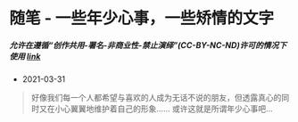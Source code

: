 # 随笔 - 一些年少心事，一些矫情的文字
##### 允许在遵循“**创作共用-署名-非商业性-禁止演绎”**(*CC-BY-NC-ND*)许可的情况下使用 [link](https://creativecommons.org/licenses/by-nc-nd/4.0/deed.zh)

- 2021-03-31
> 好像我们每一个人都希望与喜欢的人成为无话不说的朋友，但透露真心的同时又在小心翼翼地维护着自己的形象…… 或许这就是所谓年少心事吧…
